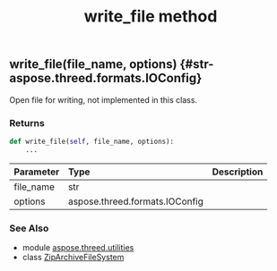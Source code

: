 ﻿---
title: write_file method
second_title: Aspose.3D for Python via .NET API References
description: 
type: docs
weight: 30
url: /python-net/aspose.threed.utilities/ziparchivefilesystem/write_file/
is_root: false
---

## write_file(file_name, options) {#str-aspose.threed.formats.IOConfig}

Open file for writing, not implemented in this class.

### Returns 





```python
def write_file(self, file_name, options):
    ...
```


| Parameter | Type | Description |
| :- | :- | :- |
| file_name | str |  |
| options | aspose.threed.formats.IOConfig |  |



### See Also
* module [aspose.threed.utilities](../../)
* class [ZipArchiveFileSystem](/3d/python-net/aspose.threed.utilities/ziparchivefilesystem)
